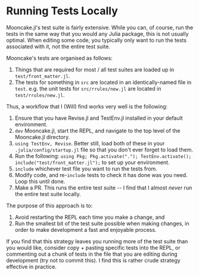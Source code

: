 # Running Tests Locally

Mooncake.jl's test suite is fairly extensive. While you can, of course, run the tests in the same way that you would any Julia package, this is not usually optimal. When editing some code, you typically only want to run the tests associated with it, not the entire test suite.

Mooncake's tests are organised as follows:
1. Things that are required for most / all test suites are loaded up in `test/front_matter.jl`.
1. The tests for something in `src` are located in an identically-named file in `test`. e.g. the unit tests for `src/rrules/new.jl` are located in `test/rrules/new.jl`.

Thus, a workflow that I (Will) find works very well is the following:
1. Ensure that you have Revise.jl and TestEnv.jl installed in your default environment.
1. `dev` Mooncake.jl, start the REPL, and navigate to the top level of the Mooncake.jl directory.
1. `using TestEnv, Revise`. Better still, load both of these in your `.julia/config/startup.jl` file so that you don't ever forget to load them.
1. Run the following: `using Pkg; Pkg.activate("."); TestEnv.activate(); include("test/front_matter.jl");` to set up your environment.
1. `include` whichever test file you want to run the tests from.
1. Modify code, and re-`include` tests to check it has done was you need. Loop this until done.
1. Make a PR. This runs the entire test suite -- I find that I almost _never_ run the entire test suite locally.

The purpose of this approach is to:
1. Avoid restarting the REPL each time you make a change, and
2. Run the smallest bit of the test suite possible when making changes, in order to make development a fast and enjoyable process.

If you find that this strategy leaves you running more of the test suite than you would like, consider copy + pasting specific tests into the REPL, or commenting out a chunk of tests in the file that you are editing during development (try not to commit this).
I find this is rather crude strategy effective in practice.
